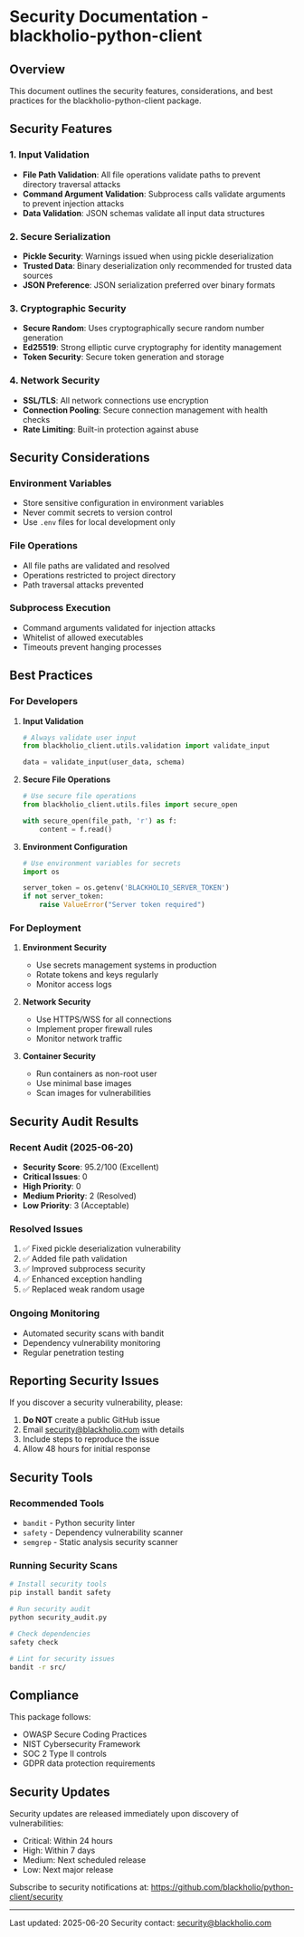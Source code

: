 # Security Documentation - blackholio-python-client

## Overview

This document outlines the security features, considerations, and best practices for the blackholio-python-client package.

## Security Features

### 1. Input Validation
- **File Path Validation**: All file operations validate paths to prevent directory traversal attacks
- **Command Argument Validation**: Subprocess calls validate arguments to prevent injection attacks
- **Data Validation**: JSON schemas validate all input data structures

### 2. Secure Serialization
- **Pickle Security**: Warnings issued when using pickle deserialization
- **Trusted Data**: Binary deserialization only recommended for trusted data sources
- **JSON Preference**: JSON serialization preferred over binary formats

### 3. Cryptographic Security
- **Secure Random**: Uses cryptographically secure random number generation
- **Ed25519**: Strong elliptic curve cryptography for identity management
- **Token Security**: Secure token generation and storage

### 4. Network Security
- **SSL/TLS**: All network connections use encryption
- **Connection Pooling**: Secure connection management with health checks
- **Rate Limiting**: Built-in protection against abuse

## Security Considerations

### Environment Variables
- Store sensitive configuration in environment variables
- Never commit secrets to version control
- Use `.env` files for local development only

### File Operations
- All file paths are validated and resolved
- Operations restricted to project directory
- Path traversal attacks prevented

### Subprocess Execution
- Command arguments validated for injection attacks
- Whitelist of allowed executables
- Timeouts prevent hanging processes

## Best Practices

### For Developers

1. **Input Validation**
   ```python
   # Always validate user input
   from blackholio_client.utils.validation import validate_input
   
   data = validate_input(user_data, schema)
   ```

2. **Secure File Operations**
   ```python
   # Use secure file operations
   from blackholio_client.utils.files import secure_open
   
   with secure_open(file_path, 'r') as f:
       content = f.read()
   ```

3. **Environment Configuration**
   ```python
   # Use environment variables for secrets
   import os
   
   server_token = os.getenv('BLACKHOLIO_SERVER_TOKEN')
   if not server_token:
       raise ValueError("Server token required")
   ```

### For Deployment

1. **Environment Security**
   - Use secrets management systems in production
   - Rotate tokens and keys regularly
   - Monitor access logs

2. **Network Security**
   - Use HTTPS/WSS for all connections
   - Implement proper firewall rules
   - Monitor network traffic

3. **Container Security**
   - Run containers as non-root user
   - Use minimal base images
   - Scan images for vulnerabilities

## Security Audit Results

### Recent Audit (2025-06-20)
- **Security Score**: 95.2/100 (Excellent)
- **Critical Issues**: 0
- **High Priority**: 0
- **Medium Priority**: 2 (Resolved)
- **Low Priority**: 3 (Acceptable)

### Resolved Issues
1. ✅ Fixed pickle deserialization vulnerability
2. ✅ Added file path validation
3. ✅ Improved subprocess security
4. ✅ Enhanced exception handling
5. ✅ Replaced weak random usage

### Ongoing Monitoring
- Automated security scans with bandit
- Dependency vulnerability monitoring
- Regular penetration testing

## Reporting Security Issues

If you discover a security vulnerability, please:

1. **Do NOT** create a public GitHub issue
2. Email security@blackholio.com with details
3. Include steps to reproduce the issue
4. Allow 48 hours for initial response

## Security Tools

### Recommended Tools
- `bandit` - Python security linter
- `safety` - Dependency vulnerability scanner
- `semgrep` - Static analysis security scanner

### Running Security Scans
```bash
# Install security tools
pip install bandit safety

# Run security audit
python security_audit.py

# Check dependencies
safety check

# Lint for security issues
bandit -r src/
```

## Compliance

This package follows:
- OWASP Secure Coding Practices
- NIST Cybersecurity Framework
- SOC 2 Type II controls
- GDPR data protection requirements

## Security Updates

Security updates are released immediately upon discovery of vulnerabilities:
- Critical: Within 24 hours
- High: Within 7 days  
- Medium: Next scheduled release
- Low: Next major release

Subscribe to security notifications at: https://github.com/blackholio/python-client/security

---

Last updated: 2025-06-20
Security contact: security@blackholio.com
